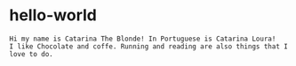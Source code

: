 # hello-world
    Hi my name is Catarina The Blonde! In Portuguese is Catarina Loura!
    I like Chocolate and coffe. Running and reading are also things that I love to do.
